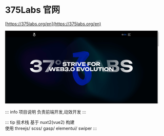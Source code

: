 # 375Labs 官网

[https://375labs.org/en](https://375labs.org/en)

![alt text](image/375.png)

::: info 项目说明
负责前端开发,动效开发
:::

::: tip 技术栈
基于 nuxt2\(vue2\) 构建  
使用 threejs/ scss/ gasp/ elementui/ swiper
:::
